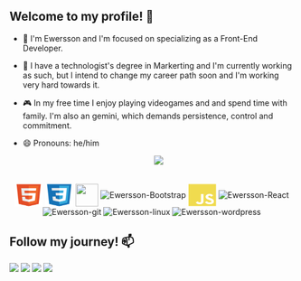 ## Welcome to my profile! 👋


- 🌱 I'm Ewersson and I'm focused on specializing as a Front-End Developer.
- 🔭 I have a technologist's degree in Markerting and I'm currently working as such, but I intend to change my career path soon and I'm working very hard towards it.
- 🎮 In my free time I enjoy playing videogames and and spend time with family. I'm also an gemini, which demands persistence, control and commitment.
- 😄 Pronouns: he/him

  <p align="center"> <img src="https://github-readme-stats.vercel.app/api?username=oewersson&count_private=true&show_icons=true&theme=dark" /> </p>
  

<p align="center"><br>
  <img align="center" alt="Ewersson-HTML" height="40" width="50" src="https://raw.githubusercontent.com/devicons/devicon/master/icons/html5/html5-original.svg">
  <img align="center" alt="Ewersson-CSS" height="40" width="50" src="https://raw.githubusercontent.com/devicons/devicon/master/icons/css3/css3-original.svg">
  <img align="center" src="https://user-images.githubusercontent.com/25181517/192158956-48192682-23d5-4bfc-9dfb-6511ade346bc.png" height="40" width="40"/> 
  <img align="center" alt="Ewersson-Bootstrap" height="40" width="50" src="https://cdn.jsdelivr.net/gh/devicons/devicon/icons/bootstrap/bootstrap-original.svg">
  <img align="center" alt="Ewersson-Js" height="40" width="50" src="https://raw.githubusercontent.com/devicons/devicon/master/icons/javascript/javascript-plain.svg">
<img align="center" alt="Ewersson-React" height="40" width="50" src="https://cdn.jsdelivr.net/gh/devicons/devicon/icons/react/react-original.svg">
<img align="center" alt="Ewersson-git" height="40" width="50" src="https://cdn.jsdelivr.net/gh/devicons/devicon/icons/git/git-original.svg">  
<img align="center" alt="Ewersson-linux" height="40" width="50" src="https://cdn.jsdelivr.net/gh/devicons/devicon/icons/linux/linux-original.svg">
<img align="center" alt="Ewersson-wordpress" height="40" width="50" src="https://cdn.jsdelivr.net/gh/devicons/devicon/icons/wordpress/wordpress-plain.svg">   
</p>

## Follow my journey! 📫

<div> 
  <a href="https://www.linkedin.com/in/oewersson/" target="_blank"><img src="https://img.shields.io/badge/-LinkedIn-%230077B5?style=for-the-badge&logo=linkedin&logoColor=white" target="_blank"></a>
  <a href="https://www.instagram.com/oewersson/" target="_blank"><img src="https://img.shields.io/badge/-Instagram-%23E4405F?style=for-the-badge&logo=instagram&logoColor=white" target="_blank"></a>
 	<a href="https://www.twitch.tv/ewerssontw" target="_blank"><img src="https://img.shields.io/badge/Twitch-9146FF?style=for-the-badge&logo=twitch&logoColor=white" target="_blank"></a>
  <a href = "mailto:ewerssonassisdj@gmail.com"><img src="https://img.shields.io/badge/-Gmail-%23333?style=for-the-badge&logo=gmail&logoColor=white" target="_blank"></a>
     
</div>

